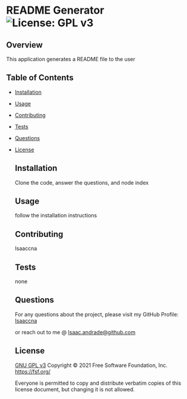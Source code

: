 # README Generator ![License: GPL v3](https://img.shields.io/badge/License-GPLv3-blue.svg)

  ## Overview

  This application generates a README file to the user

  ## Table of Contents

  - [Installation](#installation)
  - [Usage](#usage)
  - [Contributing](#contributing)
  - [Tests](#tests)
  - [Questions](#questions)
  - [License](#license)

    ## Installation

    Clone the code, answer the questions, and node index
    ## Usage

    follow the installation instructions

    ## Contributing

    Isaaccna
    ## Tests

    none

    ## Questions

    For any questions about the project, please visit my 
    GitHub Profile: 
    [Isaaccna](https://github.com/Isaaccna) 

    or reach out to me @ Isaac.andrade@github.com

    ## License

    [GNU GPL v3](https://www.gnu.org/licenses/gpl-3.0)
    Copyright © 2021 Free Software Foundation, Inc. <https://fsf.org/> 

    Everyone is permitted to copy and distribute verbatim copies of this license document, but changing it is not allowed.